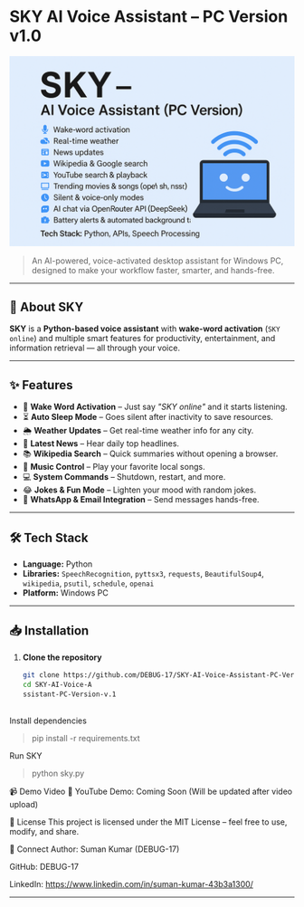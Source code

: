 # SKY AI Voice Assistant – PC Version v1.0

![SKY Logo](sky_logo.png)

> An AI-powered, voice-activated desktop assistant for Windows PC, designed to make your workflow faster, smarter, and hands-free.

---

## 🚀 About SKY
**SKY** is a **Python-based voice assistant** with **wake-word activation** (`SKY online`) and multiple smart features for productivity, entertainment, and information retrieval — all through your voice.

---

## ✨ Features
- 🎤 **Wake Word Activation** – Just say *"SKY online"* and it starts listening.
- ⏳ **Auto Sleep Mode** – Goes silent after inactivity to save resources.
- 🌦 **Weather Updates** – Get real-time weather info for any city.
- 📰 **Latest News** – Hear daily top headlines.
- 📚 **Wikipedia Search** – Quick summaries without opening a browser.
- 🎵 **Music Control** – Play your favorite local songs.
- 💻 **System Commands** – Shutdown, restart, and more.
- 😂 **Jokes & Fun Mode** – Lighten your mood with random jokes.
- 📧 **WhatsApp & Email Integration** – Send messages hands-free.

---

## 🛠️ Tech Stack
- **Language:** Python
- **Libraries:** `SpeechRecognition`, `pyttsx3`, `requests`, `BeautifulSoup4`, `wikipedia`, `psutil`, `schedule`, `openai`
- **Platform:** Windows PC

---

## 📥 Installation
1. **Clone the repository**
   ```bash
   git clone https://github.com/DEBUG-17/SKY-AI-Voice-Assistant-PC-Version-v.1.git
   cd SKY-AI-Voice-A
   ssistant-PC-Version-v.1



Install dependencies
>pip install -r requirements.txt



Run SKY
>python sky.py



📹 Demo Video
🎥 YouTube Demo: Coming Soon
(Will be updated after video upload)

📜 License
This project is licensed under the MIT License – feel free to use, modify, and share.

🔗 Connect
Author: Suman Kumar (DEBUG-17)

GitHub: DEBUG-17

LinkedIn: https://www.linkedin.com/in/suman-kumar-43b3a1300/



---
